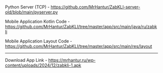 Python Server (TCP) - https://github.com/MrHantur/ZabKLI-server-old/blob/main/pyserver.py

Mobile Application Kotlin Code - https://github.com/MrHantur/ZabKLI/tree/master/app/src/main/java/ru/zabkli

Mobile Application Layout Code - https://github.com/MrHantur/ZabKLI/tree/master/app/src/main/res/layout

---------------------

Download App Link - https://mrhantur.ru/wp-content/uploads/2024/12/zabkli-1.apk
